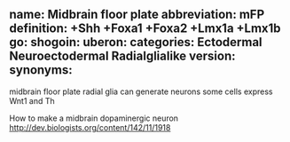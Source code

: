 name: Midbrain floor plate
abbreviation: mFP
definition: +Shh +Foxa1 +Foxa2 +Lmx1a +Lmx1b
go:
shogoin: 
uberon:
categories: Ectodermal Neuroectodermal Radialglialike
version:
synonyms:
---

midbrain floor plate radial glia can generate neurons
some cells express Wnt1 and Th

How to make a midbrain dopaminergic neuron
http://dev.biologists.org/content/142/11/1918






